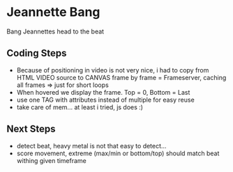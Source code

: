 # Jeannette Bang
Bang Jeannettes head to the beat

## Coding Steps
- Because of positioning in video is not very nice, i had to copy from HTML VIDEO source to CANVAS frame by frame = Frameserver, caching all frames => just for short loops
- When hovered we display the frame. Top = 0, Bottom = Last
- use one TAG with attributes instead of multiple for easy reuse
- take care of mem... at least i tried, js does :)

## Next Steps
- detect beat, heavy metal is not that easy to detect...
- score movement, extreme (max/min or bottom/top) should match beat withing given timeframe
